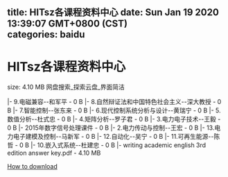 
title: HITsz各课程资料中心
date: Sun Jan 19 2020 13:39:07 GMT+0800 (CST)    
categories: baidu
---

# HITsz各课程资料中心
size: 4.10 MB
 网盘搜索_探索云盘_界面简洁
 
|- 9.电磁兼容--和军平 - 0 B
|- 8.自然辩证法和中国特色社会主义--深大教授 - 0 B
|- 7.智能控制--张东来 - 0 B
|- 6.现代控制系统分析与设计--黄瑞宁 - 0 B
|- 5.数值分析--杜式忠 - 0 B
|- 4.矩阵分析--罗子君 - 0 B
|- 3.电力电子技术--王毅 - 0 B
|- 2015年数字信号处理课件 - 0 B
|- 2.电力传动与控制--王宏 - 0 B
|- 13.电力电子建模及控制--马新军 - 0 B
|- 12.自动化--吴宁 - 0 B
|- 11.可再生能源--陈哲 - 0 B
|- 10.嵌入式系统--杜建忠 - 0 B
|- writing academic english 3rd edition answer key.pdf - 4.10 MB

[How to download](https://bpcam.bemobtrk.com/go/2ceec3aa-1ca2-46d6-b9ff-aaa5c184517c?jno=1500)